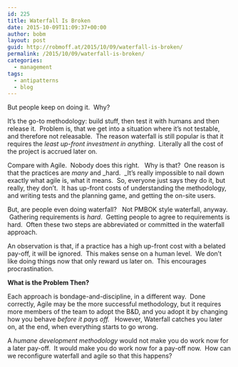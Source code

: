 ```yaml
---
id: 225
title: Waterfall Is Broken
date: 2015-10-09T11:09:37+00:00
author: bobm
layout: post
guid: http://robmoff.at/2015/10/09/waterfall-is-broken/
permalink: /2015/10/09/waterfall-is-broken/
categories:
  - management
tags:
  - antipatterns
  - blog
---
```

But people keep on doing it.  Why?

It’s the go-to methodology: build stuff, then test it with humans and then release it.  Problem is, that we get into a situation where it’s not testable, and therefore not releasable.  The reason waterfall is still popular is that it requires the _least up-front investment in anything_.  Literally all the cost of the project is accrued later on.  

Compare with Agile.  Nobody does this right.   Why is that?  One reason is that the practices are _many_ and _hard.  _It’s really impossible to nail down exactly what agile is, what it means.  So, everyone just says they do it, but really, they don’t.  It has up-front costs of understanding the methodology, and writing tests and the planning game, and getting the on-site users.  

But, are people even doing waterfall?   Not PMBOK style waterfall, anyway.  Gathering requirements is _hard_.  Getting people to agree to requirements is hard.  Often these two steps are abbreviated or committed in the waterfall approach.

An observation is that, if a practice has a high up-front cost with a belated pay-off, it will be ignored.  This makes sense on a human level.  We don’t like doing things now that only reward us later on.  This encourages procrastination.

**What is the Problem Then?**

Each approach is bondage-and-discipline, in a different way.  Done correctly, Agile may be the more successful methodology, but it requires more members of the team to adopt the B&D, and you adopt it by changing how you behave _before it pays off._   However, Waterfall catches you later on, at the end, when everything starts to go wrong.

A _humane development methodology_ would not make you do work now for a later pay-off.  It would make you do work now for a pay-off now.  How can we reconfigure waterfall and agile so that this happens?